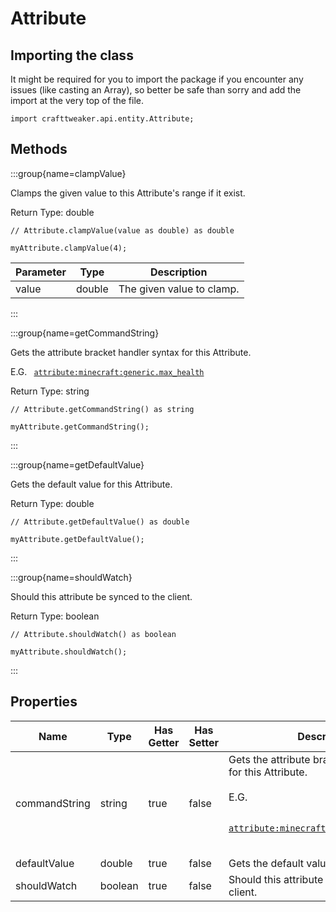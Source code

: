 # Attribute

## Importing the class

It might be required for you to import the package if you encounter any issues (like casting an Array), so better be safe than sorry and add the import at the very top of the file.
```zenscript
import crafttweaker.api.entity.Attribute;
```


## Methods

:::group{name=clampValue}

Clamps the given value to this Attribute's range if it exist.

Return Type: double

```zenscript
// Attribute.clampValue(value as double) as double

myAttribute.clampValue(4);
```

| Parameter | Type | Description |
|-----------|------|-------------|
| value | double | The given value to clamp. |


:::

:::group{name=getCommandString}

Gets the attribute bracket handler syntax for this Attribute.

 E.G.
 <code>
 <attribute:minecraft:generic.max_health>
 </code>

Return Type: string

```zenscript
// Attribute.getCommandString() as string

myAttribute.getCommandString();
```

:::

:::group{name=getDefaultValue}

Gets the default value for this Attribute.

Return Type: double

```zenscript
// Attribute.getDefaultValue() as double

myAttribute.getDefaultValue();
```

:::

:::group{name=shouldWatch}

Should this attribute be synced to the client.

Return Type: boolean

```zenscript
// Attribute.shouldWatch() as boolean

myAttribute.shouldWatch();
```

:::


## Properties

| Name | Type | Has Getter | Has Setter | Description |
|------|------|------------|------------|-------------|
| commandString | string | true | false | Gets the attribute bracket handler syntax for this Attribute. <br />  <br />  E.G. <br />  <code> <br />  <attribute:minecraft:generic.max_health> <br />  </code> |
| defaultValue | double | true | false | Gets the default value for this Attribute. |
| shouldWatch | boolean | true | false | Should this attribute be synced to the client. |

